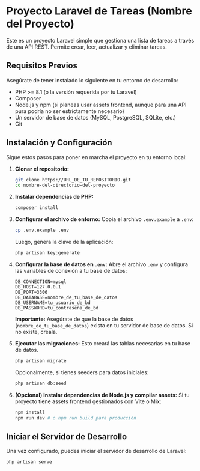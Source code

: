 # Proyecto Laravel de Tareas (Nombre del Proyecto)

Este es un proyecto Laravel simple que gestiona una lista de tareas a través de una API REST. Permite crear, leer, actualizar y eliminar tareas.

## Requisitos Previos

Asegúrate de tener instalado lo siguiente en tu entorno de desarrollo:

*   PHP >= 8.1 (o la versión requerida por tu Laravel)
*   Composer
*   Node.js y npm (si planeas usar assets frontend, aunque para una API pura podría no ser estrictamente necesario)
*   Un servidor de base de datos (MySQL, PostgreSQL, SQLite, etc.)
*   Git

## Instalación y Configuración

Sigue estos pasos para poner en marcha el proyecto en tu entorno local:

1.  **Clonar el repositorio:**
    ```bash
    git clone https://URL_DE_TU_REPOSITORIO.git
    cd nombre-del-directorio-del-proyecto
    ```

2.  **Instalar dependencias de PHP:**
    ```bash
    composer install
    ```

3.  **Configurar el archivo de entorno:**
    Copia el archivo `.env.example` a `.env`:
    ```bash
    cp .env.example .env
    ```
    Luego, genera la clave de la aplicación:
    ```bash
    php artisan key:generate
    ```

4.  **Configurar la base de datos en `.env`:**
    Abre el archivo `.env` y configura las variables de conexión a tu base de datos:
    ```env
    DB_CONNECTION=mysql
    DB_HOST=127.0.0.1
    DB_PORT=3306
    DB_DATABASE=nombre_de_tu_base_de_datos
    DB_USERNAME=tu_usuario_de_bd
    DB_PASSWORD=tu_contraseña_de_bd
    ```
    **Importante:** Asegúrate de que la base de datos (`nombre_de_tu_base_de_datos`) exista en tu servidor de base de datos. Si no existe, créala.

5.  **Ejecutar las migraciones:**
    Esto creará las tablas necesarias en tu base de datos.
    ```bash
    php artisan migrate
    ```
    Opcionalmente, si tienes seeders para datos iniciales:
    ```bash
    php artisan db:seed
    ```

6.  **(Opcional) Instalar dependencias de Node.js y compilar assets:**
    Si tu proyecto tiene assets frontend gestionados con Vite o Mix:
    ```bash
    npm install
    npm run dev # o npm run build para producción
    ```

## Iniciar el Servidor de Desarrollo

Una vez configurado, puedes iniciar el servidor de desarrollo de Laravel:

```bash
php artisan serve

